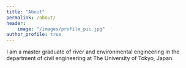 ```yaml
---
title: "About"
permalink: /about/
header:
    image: "/images/profile_pic.jpg"
author_profile: true
---
```


I am a master graduate of river and environmental engineering in the department of civil engineering at The University of Tokyo, Japan.